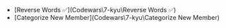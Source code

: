 - [Reverse Words ✅](Codewars\7-kyu\Reverse Words ✅)
- [Categorize New Member](Codewars\7-kyu\Categorize New Member)